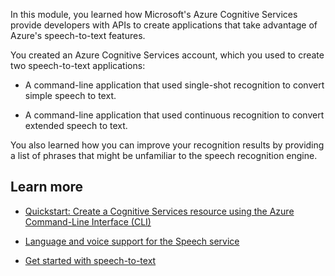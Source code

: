 In this module, you learned how Microsoft's Azure Cognitive Services provide developers with APIs to create applications that take advantage of Azure's speech-to-text features.

You created an Azure Cognitive Services account, which you used to create two speech-to-text applications:

- A command-line application that used single-shot recognition to convert simple speech to text.

- A command-line application that used continuous recognition to convert extended speech to text.

You also learned how you can improve your recognition results by providing a list of phrases that might be unfamiliar to the speech recognition engine.

## Learn more

- [Quickstart: Create a Cognitive Services resource using the Azure Command-Line Interface (CLI)](/azure/cognitive-services/cognitive-services-apis-create-account-cli)

- [Language and voice support for the Speech service](/azure/cognitive-services/speech-service/language-support)

- [Get started with speech-to-text](/azure/cognitive-services/speech-service/get-started-speech-to-text)
